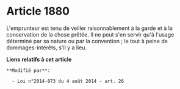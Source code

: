 # Article 1880

L'emprunteur est tenu de veiller      raisonnablement à la garde et à la conservation de la chose prêtée. Il ne peut s'en
servir qu'à l'usage déterminé par sa nature ou par la convention ; le tout à peine de dommages-intérêts, s'il y a lieu.

**Liens relatifs à cet article**

	**Modifié par**:

	  - Loi n°2014-873 du 4 août 2014 - art. 26
